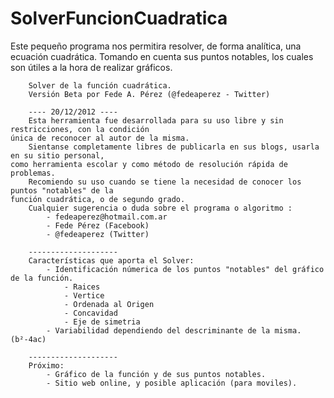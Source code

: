 SolverFuncionCuadratica
=======================

Este pequeño programa nos permitira resolver, de forma analítica, una ecuación cuadrática. Tomando en cuenta sus puntos notables, los cuales son útiles a la hora de realizar gráficos.

 	
		Solver de la función cuadrática.
		Versión Beta por Fede A. Pérez (@fedeaperez - Twitter)

		---- 20/12/2012 ----
		Esta herramienta fue desarrollada para su uso libre y sin restricciones, con la condición
	única de reconocer al autor de la misma.
		Sientanse completamente libres de publicarla en sus blogs, usarla en su sitio personal, 
	como herramienta escolar y como método de resolución rápida de problemas.
		Recomiendo su uso cuando se tiene la necesidad de conocer los puntos "notables" de la 
	función cuadrática, o de segundo grado.
		Cualquier sugerencia o duda sobre el programa o algoritmo : 
			- fedeaperez@hotmail.com.ar
			- Fede Pérez (Facebook)
			- @fedeaperez (Twitter)

		--------------------
		Características que aporta el Solver:
			- Identificación númerica de los puntos "notables" del gráfico de la función.
				- Raices
				- Vertice
				- Ordenada al Origen
				- Concavidad
				- Eje de simetria
			- Variabilidad dependiendo del descriminante de la misma. (b²-4ac)

		--------------------
		Próximo:
			- Gráfico de la función y de sus puntos notables.
			- Sitio web online, y posible aplicación (para moviles).
